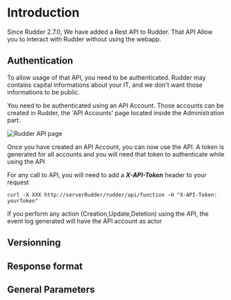 # Introduction

Since Rudder 2.7.0, We have added a Rest API to Rudder. That API Allow you to interact with Rudder without using the webapp.

## Authentication

To allow usage of that API, you need to be authenticated. Rudder may contains capital informations about your IT, and we don't want those informations to be public.

You need to be authenticated using an API Account. Those accounts can be created in Rudder, the 'API Accounts' page located inside the Administration part.

![Rudder API page](../APISettings.png "Rudder API Settings page")

Once you have created an API Account, you can now use the API. A token is generated for all accounts and you will need that token to authenticate while using the API

For any call to API, you will need to add a **_X-API-Token_** header to your request

	curl -X XXX http://serverRudder/rudder/api/function -H "X-API-Token: yourToken"

If you perform any action (Creation,Update,Deletion) using the API, the event log generated will have the API account as actor

## Versionning

## Response format

## General Parameters